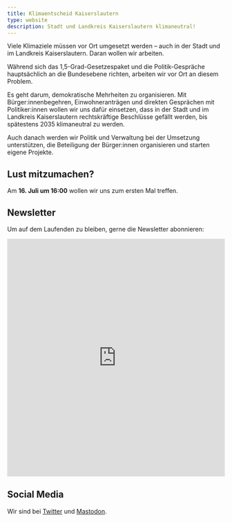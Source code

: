```yaml
---
title: Klimaentscheid Kaiserslautern
type: website
description: Stadt und Landkreis Kaiserslautern klimaneutral!
---
```


Viele Klimaziele müssen vor Ort umgesetzt werden – auch in der Stadt
und im Landkreis Kaiserslautern. Daran wollen wir arbeiten.

Während sich das 1,5-Grad-Gesetzespaket und die Politik-Gespräche
hauptsächlich an die Bundesebene richten, arbeiten wir 
vor Ort an diesem Problem.

Es geht darum, demokratische Mehrheiten zu organisieren. Mit
Bürger:innenbegehren, Einwohneranträgen und direkten Gesprächen mit
Politiker:innen wollen wir uns dafür einsetzen, dass in der Stadt und
im Landkreis Kaiserslautern rechtskräftige Beschlüsse gefällt werden,
bis spätestens 2035 klimaneutral zu werden. 

Auch danach werden wir Politik und Verwaltung bei der Umsetzung
unterstützen, die Beteiligung der Bürger:innen organisieren und
starten eigene Projekte.

## Lust mitzumachen?

Am **16. Juli um 16:00** wollen wir uns zum ersten Mal
treffen.

## Newsletter

Um auf dem Laufenden zu bleiben, gerne die Newsletter abonnieren:

<iframe src="https://t45c9e260.emailsys1a.net/200/5233/2e2afc4dbb/subscribe/form.html?_g=1652002484" frameborder="0" width="100%" height="550"></iframe>

## Social Media

Wir sind bei [Twitter](https://twitter.com/KlimaLautern) und
<a rel="me" href="https://climatejustice.social/@KlimaLautern">Mastodon</a>.
